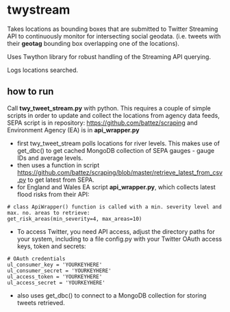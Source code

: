 # twystream

Takes locations as bounding boxes that are submitted to Twitter Streaming API to continuously monitor for intersecting social geodata. (i.e. tweets with their **geotag** bounding box overlapping one of the locations).

Uses Twython library for robust handling of the Streaming API querying.

Logs locations searched.

## how to run

Call **twy_tweet_stream.py** with python. This requires a couple of simple scripts in order to update and collect the locations from agency data feeds, SEPA script is in repository: https://github.com/battez/scraping and Environment Agency (EA) is in **api_wrapper.py** 

- first twy_tweet_stream polls locations for river levels. This makes use of get_dbc() to get cached MongoDB collection of SEPA gauges - gauge IDs and average levels.
- then uses a function in script https://github.com/battez/scraping/blob/master/retrieve_latest_from_csv.py to get latest from SEPA.
- for England and Wales EA script **api_wrapper.py**, which collects latest flood risks from their API: 
```
# class ApiWrapper() function is called with a min. severity level and max. no. areas to retrieve:
get_risk_areas(min_severity=4, max_areas=10)
```
- To access Twitter, you need API access, adjust the directory paths for your system, including to a file config.py with your Twitter OAuth access keys, token and secrets:

```
# OAuth credentials 
ul_consumer_key = 'YOURKEYHERE'
ul_consumer_secret = 'YOURKEYHERE'
ul_access_token = 'YOURKEYHERE'
ul_access_secret = 'YOURKEYHERE'
```
- also uses get_dbc()  to connect to a MongoDB collection for storing tweets retrieved.

